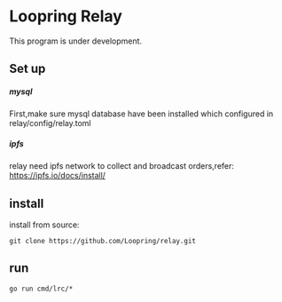 # Loopring Relay
This program is under development.

## Set up
##### mysql
First,make sure mysql database have been installed which configured in relay/config/relay.toml

##### ipfs
relay need ipfs network to collect and broadcast orders,refer:<br>
https://ipfs.io/docs/install/

## install
install from source:
```
git clone https://github.com/Loopring/relay.git
```

## run
```
go run cmd/lrc/*
```